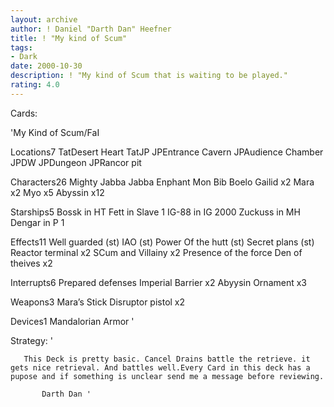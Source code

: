 ```yaml
---
layout: archive
author: ! Daniel "Darth Dan" Heefner
title: ! "My kind of Scum"
tags:
- Dark
date: 2000-10-30
description: ! "My kind of Scum that is waiting to be played."
rating: 4.0
---
```

Cards: 

'My Kind of Scum/FaI

Locations7
TatDesert Heart
TatJP
JPEntrance Cavern
JPAudience Chamber
JPDW
JPDungeon
JPRancor pit

Characters26
Mighty Jabba
Jabba
Enphant Mon
Bib
Boelo
Gailid x2
Mara x2
Myo x5
Abyssin x12

Starships5
Bossk in HT
Fett in Slave 1
IG-88 in IG 2000
Zuckuss in MH
Dengar in P 1

Effects11
Well guarded (st)
IAO (st)
Power Of the hutt (st)
Secret plans (st)
Reactor terminal x2
SCum and Villainy x2
Presence of the force
Den of theives x2

Interrupts6
Prepared defenses
Imperial Barrier x2
Abyysin Ornament x3

Weapons3
Mara’s Stick
Disruptor pistol x2

Devices1
Mandalorian Armor
'

Strategy: '

	   This Deck is pretty basic. Cancel Drains battle the retrieve. it gets nice retrieval. And battles well.Every Card in this deck has a pupose and if something is unclear send me a message before reviewing.

		   Darth Dan '
